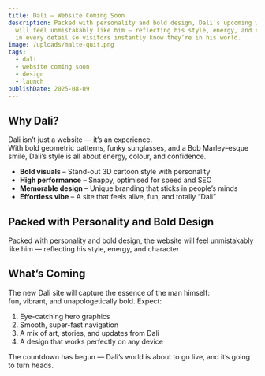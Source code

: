 ```yaml
---
title: Dali – Website Coming Soon
description: Packed with personality and bold design, Dali’s upcoming website
  will feel unmistakably like him — reflecting his style, energy, and character
  in every detail so visitors instantly know they’re in his world.
image: /uploads/malte-quit.png
tags:
  - dali
  - website coming soon
  - design
  - launch
publishDate: 2025-08-09
---
```


## Why Dali?

Dali isn’t just a website — it’s an experience.  
With bold geometric patterns, funky sunglasses, and a Bob Marley–esque smile, Dali’s style is all about energy, colour, and confidence.

* **Bold visuals** – Stand-out 3D cartoon style with personality  
* **High performance** – Snappy, optimised for speed and SEO  
* **Memorable design** – Unique branding that sticks in people’s minds  
* **Effortless vibe** – A site that feels alive, fun, and totally “Dali”  

## Packed with Personality and Bold Design

Packed with personality and bold design, the website will feel unmistakably like him — reflecting his style, energy, and character

## What’s Coming

The new Dali site will capture the essence of the man himself:  
fun, vibrant, and unapologetically bold. Expect:

1. Eye-catching hero graphics  
2. Smooth, super-fast navigation  
3. A mix of art, stories, and updates from Dali  
4. A design that works perfectly on any device  

The countdown has begun — Dali’s world is about to go live, and it’s going to turn heads.
